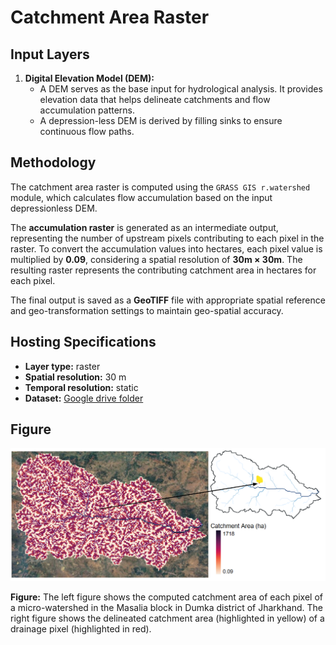 # Catchment Area Raster 

<!-- ## Introduction -->

## Input Layers
1. **Digital Elevation Model (DEM):**  
   - A DEM serves as the base input for hydrological analysis. It provides elevation data that helps delineate catchments and flow accumulation patterns.  
   - A depression-less DEM is derived by filling sinks to ensure continuous flow paths.  

## Methodology
The catchment area raster is computed using the `GRASS GIS r.watershed` module, which calculates flow accumulation based on the input depressionless DEM.  

The **accumulation raster** is generated as an intermediate output, representing the number of upstream pixels contributing to each pixel in the raster. To convert the accumulation values into hectares, each pixel value is multiplied by **0.09**, considering a spatial resolution of **30m × 30m**. The resulting raster represents the contributing catchment area in hectares for each pixel.  

The final output is saved as a **GeoTIFF** file with appropriate spatial reference and geo-transformation settings to maintain geo-spatial accuracy.  

## Hosting Specifications
- **Layer type:** raster  
- **Spatial resolution:** 30 m  
- **Temporal resolution:** static  
- **Dataset:** [Google drive folder]()  

## Figure  
![Catchment Area](Sample_output/catchmentArea.png)  

**Figure:** The left figure shows the computed catchment area of each pixel of a micro-watershed in the Masalia block in Dumka district of Jharkhand. The right figure shows the delineated catchment area (highlighted in yellow) of a drainage pixel (highlighted in red).  

